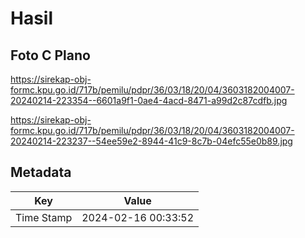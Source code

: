# Hasil

## Foto C Plano

https://sirekap-obj-formc.kpu.go.id/717b/pemilu/pdpr/36/03/18/20/04/3603182004007-20240214-223354--6601a9f1-0ae4-4acd-8471-a99d2c87cdfb.jpg

https://sirekap-obj-formc.kpu.go.id/717b/pemilu/pdpr/36/03/18/20/04/3603182004007-20240214-223237--54ee59e2-8944-41c9-8c7b-04efc55e0b89.jpg


## Metadata

| Key        | Value               |
| ---------- | ------------------- |
| Time Stamp | 2024-02-16 00:33:52 |




